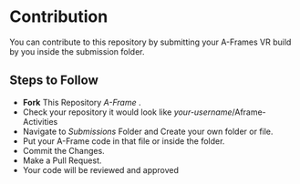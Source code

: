# Contribution

You can contribute to this repository by submitting your A-Frames VR build by you inside the submission folder.

## Steps to Follow

* **Fork** This Repository _A-Frame_ .
* Check your repository it would look like _your-username_/Aframe-Activities
* Navigate to *Submissions* Folder and Create your own folder or file.
* Put your A-Frame code in that file or inside the folder.
* Commit the Changes.
* Make a Pull Request.
* Your code will be reviewed and approved
